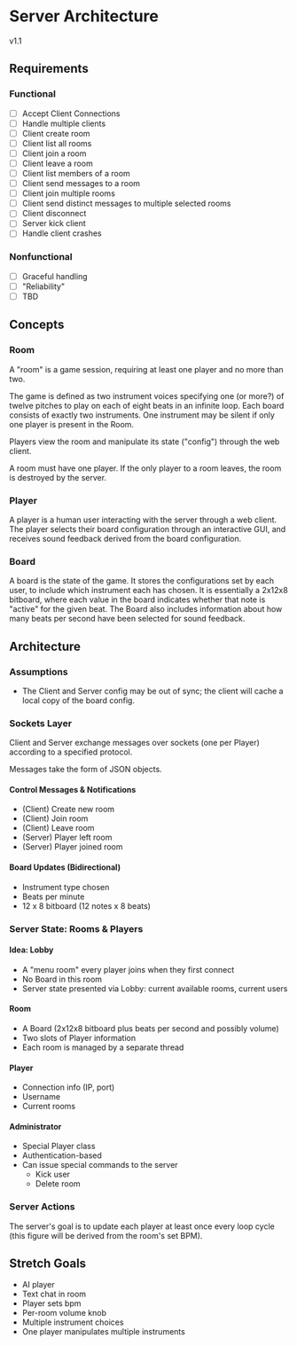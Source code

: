 # Server Architecture
v1.1

## Requirements
### Functional
 - [ ] Accept Client Connections
 - [ ] Handle multiple clients
 - [ ] Client create room
 - [ ] Client list all rooms
 - [ ] Client join a room
 - [ ] Client leave a room
 - [ ] Client list members of a room
 - [ ] Client send messages to a room
 - [ ] Client join multiple rooms
 - [ ] Client send distinct messages to multiple selected rooms
 - [ ] Client disconnect
 - [ ] Server kick client
 - [ ] Handle client crashes
 
 ### Nonfunctional
 
 - [ ] Graceful handling
 - [ ] "Reliability"
 - [ ] TBD
 
 ## Concepts
 
 ### Room
 
 A "room" is a game session, requiring at least one player and no more than two.
 
 The game is defined as two instrument voices specifying one (or more?) of twelve
 pitches to play on each of eight beats in an infinite loop. Each board consists of 
 exactly two instruments. One instrument may be silent if only one player is present 
 in the Room.
 
 Players view the room and manipulate its state ("config") through the web client.
 
 A room must have one player. If the only player to a room leaves, the room is destroyed
 by the server.
 
 ### Player
 
 A player is a human user interacting with the server through a web client. The player
 selects their board configuration through an interactive GUI, and receives sound 
 feedback derived from the board configuration.
 
 ### Board
 
 A board is the state of the game. It stores the configurations set by each user, to include
 which instrument each has chosen. It is essentially a 2x12x8 bitboard, where each value
 in the board indicates whether that note is "active" for the given beat. The Board also 
 includes information about how many beats per second have been selected for sound feedback.
 
 ## Architecture
 
 ### Assumptions
 
 - The Client and Server config may be out of sync; the client will cache a local copy
 of the board config.
 
 ### Sockets Layer
 
 Client and Server exchange messages over sockets (one per Player) according to a
 specified protocol.
 
 Messages take the form of JSON objects.
 
 #### Control Messages & Notifications
 - (Client) Create new room
 - (Client) Join room
 - (Client) Leave room
 - (Server) Player left room
 - (Server) Player joined room
 
 #### Board Updates (Bidirectional)
 - Instrument type chosen
 - Beats per minute
 - 12 x 8 bitboard (12 notes x 8 beats)
 
 ### Server State: Rooms & Players
 
 #### Idea: Lobby
 - A "menu room" every player joins when they first connect
 - No Board in this room
 - Server state presented via Lobby: current available rooms, current users
 
 #### Room
 - A Board (2x12x8 bitboard plus beats per second and possibly volume)
 - Two slots of Player information
 - Each room is managed by a separate thread
 
 #### Player
 - Connection info (IP, port)
 - Username
 - Current rooms
 
 #### Administrator
 - Special Player class
 - Authentication-based
 - Can issue special commands to the server
    - Kick user
    - Delete room
 
 ### Server Actions
 
 The server's goal is to update each player at least once every loop cycle (this figure 
 will be derived from the room's set BPM).
 
 ## Stretch Goals
 
 - AI player
 - Text chat in room
 - Player sets bpm
 - Per-room volume knob
 - Multiple instrument choices
 - One player manipulates multiple instruments